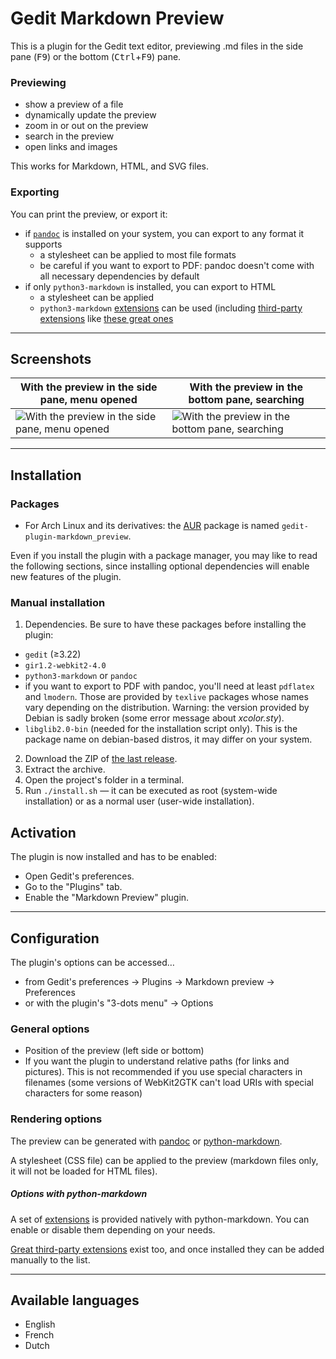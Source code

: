 
# Gedit Markdown Preview

This is a plugin for the Gedit text editor, previewing .md files in the side
pane (<kbd>F9</kbd>) or the bottom (<kbd>Ctrl</kbd>+<kbd>F9</kbd>) pane.

<!-- TODO

https://docs.gtk.org/gtk3/text-widget-overview.html

Pour la release 3.0 :

- à terminer :
	- [x] MVP du clic-droit
	- [x] raccourcis clavier
- à réparer :
	- [ ] fix le show_all des préférences
	- [ ] fix le get_text qui veut des arguments là
	- [ ] `gtk_widget_get_scale_factor` ???
- à faire :
	- [x] refacto recognize_format
	- [ ] retenir le scroll et le numéro de page à l'échelle de la gedit.view
- [ ] numéro de version etc.

Pour la release 4.0 :

- à changer :
	- [ ] pourquoi un CDATA ?
	- [ ] autoriser la suppression des shortcuts
	- [ ] valeurs par défaut des shortcuts ?
- à terminer :
	- [ ] insert link ?
	- [ ] "remove tags" action
- à faire :
	- [ ] si le boug scrolle à la fin, reproduire ça au reload
- [ ] numéro de version etc.

Pour la release 5.0 :

- à faire :
	- [ ] essayer de faire de l'auto-scrolling en mode 'whole' en faisant des
	sélecteurs un peu dégueulasses (qui visent les titres ? ou les paragraphes ?
	on peut faire évoluer plus tard certes)
	- [ ] ...
- à terminer :
	- [ ] revealjs
- [ ] numéro de version etc.

---

Pour un moment indéterminé :

Traceback (most recent call last):
  File "/home/roschan/.local/share/gedit/plugins/markdown_preview/prefs/rendering_settings.py", line 206, in on_remember
    new_command = self.pandoc_cli_entry.get_buffer().get_text()
TypeError: Gtk.TextBuffer.get_text() takes exactly 4 arguments (1 given)

- [~] différencier explicitement le chemin d'exécution pour l'ouverture d'un
      fichier (reconnaissance format etc.) d'un reload normal
	- [ ] si un doc est ouvert et que c'est désac et qu'on active, ça ne réagit
	      pas et on ne peut pas recharger
- reveal js https://github.com/jgm/pandoc/wiki/Using-pandoc-to-produce-reveal.js-slides
	- [ ] prefs
		- [ ] rendu fonctionnel
		- [ ] transitions
		- [ ] numéros de pages
		- [ ] paramètres de thème
	- [ ] export
		- [ ] ne pas désactiver l'entrée quand on exporte
		- [ ] rendu fonctionnel
		- [ ] transitions
		- [ ] numéros de pages
		- [ ] paramètres de thème
- [ ] CSS for admonitions (and other default plugins ?)
	- [ ] and pymdown ??
- [ ] bring back the fullscreen, but better

~     TODO -->

### Previewing

- show a preview of a file
- dynamically update the preview
- zoom in or out on the preview
- search in the preview
- open links and images

This works for Markdown, HTML, and SVG files.

### Exporting

You can print the preview, or export it:

- if [`pandoc`](https://pandoc.org/) is installed on your system, you can export to any format it supports
	- a stylesheet can be applied to most file formats
	- be careful if you want to export to PDF: pandoc doesn't come with all necessary dependencies by default
- if only `python3-markdown` is installed, you can export to HTML
	- a stylesheet can be applied
	- `python3-markdown` [extensions](https://python-markdown.github.io/extensions/) can be used (including [third-party extensions](https://github.com/Python-Markdown/markdown/wiki/Third-Party-Extensions) like [these great ones](https://facelessuser.github.io/pymdown-extensions/)

<!-- ### Editing assistance -->

<!-- - insert an image in your file -->
<!-- - insert markdown tags in your text with right-click menu or keyboard shortcuts -->

---

## Screenshots

| With the preview in the side pane, menu opened | With the preview in the bottom pane, searching |
|------|------|
| ![With the preview in the side pane, menu opened](https://i.imgur.com/wo2pUrR.png) | ![With the preview in the bottom pane, searching](https://i.imgur.com/NaVogWH.png) |

---

## Installation

### Packages

- For Arch Linux and its derivatives: the [AUR](https://aur.archlinux.org/packages/gedit-plugin-markdown_preview) package is named `gedit-plugin-markdown_preview`.

Even if you install the plugin with a package manager, you may like to read the
following sections, since installing optional dependencies will enable new
features of the plugin.

### Manual installation

1. Dependencies. Be sure to have these packages before installing the plugin:
  - `gedit` (≥3.22)
  - `gir1.2-webkit2-4.0`
  - `python3-markdown` or `pandoc`
  - if you want to export to PDF with pandoc, you'll need at least `pdflatex`
    and `lmodern`. Those are provided by `texlive` packages whose names vary
    depending on the distribution. Warning: the version provided by Debian is
    sadly broken (some error message about *xcolor.sty*).
  - `libglib2.0-bin` (needed for the installation script only). This is the
    package name on debian-based distros, it may differ on your system.
2. Download the ZIP of [the last release](https://github.com/maoschanz/gedit-plugin-markdown_preview/releases).
3. Extract the archive.
4. Open the project's folder in a terminal.
5. Run `./install.sh` — it can be executed as root (system-wide installation) or
   as a normal user (user-wide installation).

## Activation

The plugin is now installed and has to be enabled:

- Open Gedit's preferences.
- Go to the "Plugins" tab.
- Enable the "Markdown Preview" plugin.

---

## Configuration

The plugin's options can be accessed…

- from Gedit's preferences → Plugins → Markdown preview → Preferences
- or with the plugin's "3-dots menu" → Options

### General options

- Position of the preview (left side or bottom)
- If you want the plugin to understand relative paths (for links and pictures). This is not recommended if you use special characters in filenames (some versions of WebKit2GTK can't load URIs with special characters for some reason)

### Rendering options

The preview can be generated with [pandoc](https://pandoc.org/) or
[python-markdown](https://python-markdown.github.io/).

A stylesheet (CSS file) can be applied to the preview (markdown files only, it
will not be loaded for HTML files).

##### Options with python-markdown

A set of [extensions](https://python-markdown.github.io/extensions/) is provided
natively with python-markdown. You can enable or disable them depending on your
needs.

[Great third-party extensions](https://facelessuser.github.io/pymdown-extensions/)
exist too, and once installed they can be added manually to the list.

<!-- ##### Options with pandoc -->

<!-- You can decide to render the file: -->

<!-- - directly as HTML (it may then use the CSS file you set); -->
<!--- or as HTML with the stylesheet and javascript code from _revealjs_, to preview-->
<!--the file as a slideshow, which comes with pre-defined themes and slide-->
<!--transition types. (**WORK IN PROGRESS**);-->
<!--- or following what you write as the "custom" option: be sure to write a full-->
<!--correct command whose output will be HTML code, and press "Remember" to save-->
<!--your custom command. (**WORK IN PROGRESS**)-->

<!-- ### Keyboard shortcuts -->

<!-- Customize keyboard shortcuts to add/remove tags (**WORK IN PROGRESS**) -->

---

## Available languages

- English
- French
- Dutch

